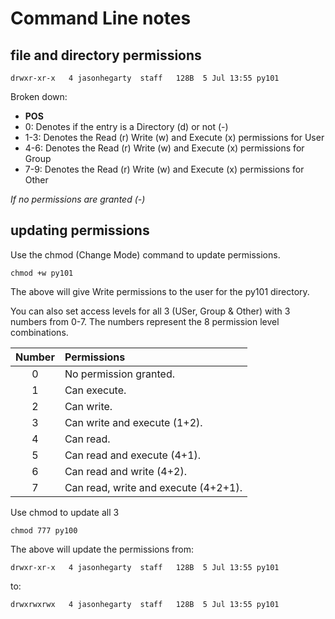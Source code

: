 # Command Line notes

## file and directory permissions

`drwxr-xr-x   4 jasonhegarty  staff   128B  5 Jul 13:55 py101`

Broken down:
- **POS**
- 0:      Denotes if the entry is a Directory (d) or not (-)
- 1-3:    Denotes the Read (r) Write (w) and Execute (x) permissions for User 
- 4-6:    Denotes the Read (r) Write (w) and Execute (x) permissions for Group
- 7-9:    Denotes the Read (r) Write (w) and Execute (x) permissions for Other

*If no permissions are granted (-)*

## updating permissions

Use the chmod (Change Mode) command to update permissions.

`chmod +w py101`

The above will give Write permissions to the user for the py101 directory.

You can also set access levels for all 3 (USer, Group & Other) with 3 numbers from 0-7. The numbers represent the 8 permission level combinations. 

| Number | Permissions  |
|:------:|:-------------|
|0       |No permission granted.|
|1       |Can execute.|
|2       |Can write.|
|3       |Can write and execute (1+2).|
|4       |Can read.|
|5       |Can read and execute (4+1).|
|6       |Can read and write (4+2).|
|7       |Can read, write and execute (4+2+1).|

Use chmod to update all 3

`chmod 777 py100`

The above will update the permissions from: 

`drwxr-xr-x   4 jasonhegarty  staff   128B  5 Jul 13:55 py101`

to: 

`drwxrwxrwx   4 jasonhegarty  staff   128B  5 Jul 13:55 py101`